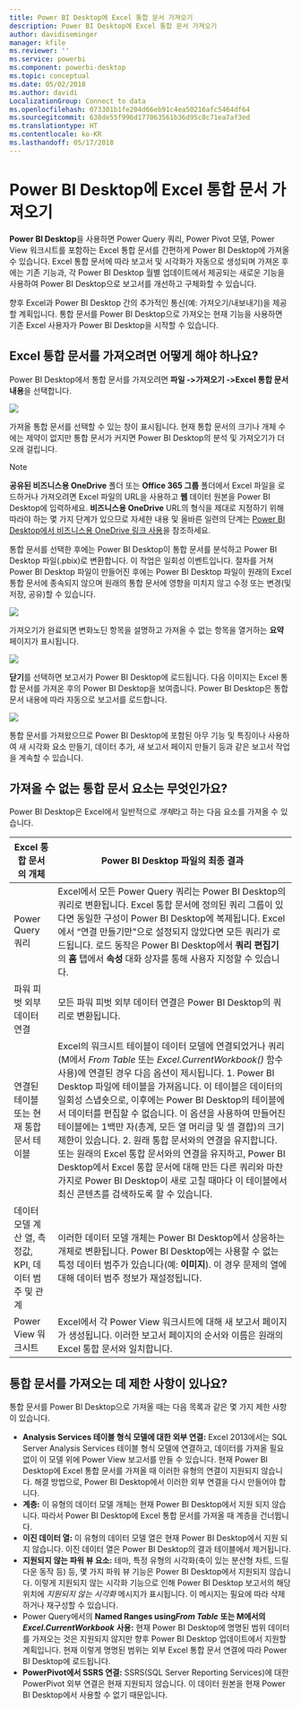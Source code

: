 ```yaml
---
title: Power BI Desktop에 Excel 통합 문서 가져오기
description: Power BI Desktop에 Excel 통합 문서 가져오기
author: davidiseminger
manager: kfile
ms.reviewer: ''
ms.service: powerbi
ms.component: powerbi-desktop
ms.topic: conceptual
ms.date: 05/02/2018
ms.author: davidi
LocalizationGroup: Connect to data
ms.openlocfilehash: 073301b1fe204d66eb91c4ea50216afc5464df64
ms.sourcegitcommit: 638de55f996d177063561b36d95c8c71ea7af3ed
ms.translationtype: HT
ms.contentlocale: ko-KR
ms.lasthandoff: 05/17/2018
---
```

# <a name="import-excel-workbooks-into-power-bi-desktop"></a>Power BI Desktop에 Excel 통합 문서 가져오기
**Power BI Desktop**을 사용하면 Power Query 쿼리, Power Pivot 모델, Power View 워크시트를 포함하는 Excel 통합 문서를 간편하게 Power BI Desktop에 가져올 수 있습니다. Excel 통합 문서에 따라 보고서 및 시각화가 자동으로 생성되며 가져온 후에는 기존 기능과, 각 Power BI Desktop 월별 업데이트에서 제공되는 새로운 기능을 사용하여 Power BI Desktop으로 보고서를 개선하고 구체화할 수 있습니다.

향후 Excel과 Power BI Desktop 간의 추가적인 통신(예: 가져오기/내보내기)을 제공할 계획입니다. 통합 문서를 Power BI Desktop으로 가져오는 현재 기능을 사용하면 기존 Excel 사용자가 Power BI Desktop을 시작할 수 있습니다.

## <a name="how-do-i-import-an-excel-workbook"></a>Excel 통합 문서를 가져오려면 어떻게 해야 하나요?
Power BI Desktop에서 통합 문서를 가져오려면 **파일 -\>가져오기 -\>Excel 통합 문서 내용**을 선택합니다.

![](media/desktop-import-excel-workbooks/importexceltopbi_1.png)

가져올 통합 문서를 선택할 수 있는 창이 표시됩니다. 현재 통합 문서의 크기나 개체 수에는 제약이 없지만 통합 문서가 커지면 Power BI Desktop의 분석 및 가져오기가 더 오래 걸립니다.

> [!NOTE]
> **공유된 비즈니스용 OneDrive** 폴더 또는 **Office 365 그룹** 폴더에서 Excel 파일을 로드하거나 가져오려면 Excel 파일의 URL을 사용하고 **웹** 데이터 원본을 Power BI Desktop에 입력하세요. **비즈니스용 OneDrive** URL의 형식을 제대로 지정하기 위해 따라야 하는 몇 가지 단계가 있으므로 자세한 내용 및 올바른 일련의 단계는 [Power BI Desktop에서 비즈니스용 OneDrive 링크 사용](desktop-use-onedrive-business-links.md)을 참조하세요.
> 
> 

통합 문서를 선택한 후에는 Power BI Desktop이 통합 문서를 분석하고 Power BI Desktop 파일(.pbix)로 변환합니다. 이 작업은 일회성 이벤트입니다. 절차를 거쳐 Power BI Desktop 파일이 만들어진 후에는 Power BI Desktop 파일이 원래의 Excel 통합 문서에 종속되지 않으며 원래의 통합 문서에 영향을 미치지 않고 수정 또는 변경(및 저장, 공유)할 수 있습니다.

![](media/desktop-import-excel-workbooks/importexceltopbi_2.png)

가져오기가 완료되면 변화노딘 항목을 설명하고 가져올 수 없는 항목을 열거하는 **요약** 페이지가 표시됩니다.

![](media/desktop-import-excel-workbooks/importexceltopbi_3.png)

**닫기**를 선택하면 보고서가 Power BI Desktop에 로드됩니다. 다음 이미지는 Excel 통합 문서를 가져온 후의 Power BI Desktop을 보여줍니다. Power BI Desktop은 통합 문서 내용에 따라 자동으로 보고서를 로드합니다.

![](media/desktop-import-excel-workbooks/importexceltopbi_4.png)

통합 문서를 가져왔으므로 Power BI Desktop에 포함된 아무 기능 및 특징이나 사용하여 새 시각화 요소 만들기, 데이터 추가, 새 보고서 페이지 만들기 등과 같은 보고서 작업을 계속할 수 있습니다.

## <a name="which-workbook-elements-are-imported"></a>가져올 수 없는 통합 문서 요소는 무엇인가요?
Power BI Desktop은 Excel에서 일반적으로 *개체*라고 하는 다음 요소를 가져올 수 있습니다.

| Excel 통합 문서의 개체 | Power BI Desktop 파일의 최종 결과 |
| --- | --- |
| Power Query 쿼리 |Excel에서 모든 Power Query 쿼리는 Power BI Desktop의 쿼리로 변환됩니다. Excel 통합 문서에 정의된 쿼리 그룹이 있다면 동일한 구성이 Power BI Desktop에 복제됩니다. Excel에서 “연결 만들기만"으로 설정되지 않았다면 모든 쿼리가 로드됩니다. 로드 동작은 Power BI Desktop에서 **쿼리 편집기** 의 **홈** 탭에서 **속성** 대화 상자를 통해 사용자 지정할 수 있습니다. |
| 파워 피벗 외부 데이터 연결 |모든 파워 피벗 외부 데이터 연결은 Power BI Desktop의 쿼리로 변환됩니다. |
| 연결된 테이블 또는 현재 통합 문서 테이블 |Excel의 워크시트 테이블이 데이터 모델에 연결되었거나 쿼리(M에서 *From Table* 또는 *Excel.CurrentWorkbook()* 함수 사용)에 연결된 경우 다음 옵션이 제시됩니다. 1. Power BI Desktop 파일에 테이블을 가져옵니다. 이 테이블은 데이터의 일회성 스냅숏으로, 이후에는 Power BI Desktop의 테이블에서 데이터를 편집할 수 없습니다. 이 옵션을 사용하여 만들어진 테이블에는 1백만 자(총계, 모든 열 머리글 및 셀 결합)의 크기 제한이 있습니다. 2. 원래 통합 문서와의 연결을 유지합니다. 또는 원래의 Excel 통합 문서와의 연결을 유지하고, Power BI Desktop에서 Excel 통합 문서에 대해 만든 다른 쿼리와 마찬가지로 Power BI Desktop이 새로 고칠 때마다 이 테이블에서 최신 콘텐츠를 검색하도록 할 수 있습니다. |
| 데이터 모델 계산 열, 측정값, KPI, 데이터 범주 및 관계 |이러한 데이터 모델 개체는 Power BI Desktop에서 상응하는 개체로 변환됩니다. Power BI Desktop에는 사용할 수 없는 특정 데이터 범주가 있습니다(예: **이미지**). 이 경우 문제의 열에 대해 데이터 범주 정보가 재설정됩니다. |
| Power View 워크시트 |Excel에서 각 Power View 워크시트에 대해 새 보고서 페이지가 생성됩니다. 이러한 보고서 페이지의 순서와 이름은 원래의 Excel 통합 문서와 일치합니다. |

## <a name="are-there-any-limitations-to-importing-a-workbook"></a>통합 문서를 가져오는 데 제한 사항이 있나요?
통합 문서를 Power BI Desktop으로 가져올 때는 다음 목록과 같은 몇 가지 제한 사항이 있습니다.

* **Analysis Services 테이블 형식 모델에 대한 외부 연결:** Excel 2013에서는 SQL Server Analysis Services 테이블 형식 모델에 연결하고, 데이터를 가져올 필요 없이 이 모델 위에 Power View 보고서를 만들 수 있습니다. 현재 Power BI Desktop에 Excel 통합 문서를 가져올 때 이러한 유형의 연결이 지원되지 않습니다. 해결 방법으로, Power BI Desktop에서 이러한 외부 연결을 다시 만들어야 합니다.
* **계층:** 이 유형의 데이터 모델 개체는 현재 Power BI Desktop에서 지원 되지 않습니다. 따라서 Power BI Desktop에 Excel 통합 문서를 가져올 때 계층을 건너뜁니다.
* **이진 데이터 열:** 이 유형의 데이터 모델 열은 현재 Power BI Desktop에서 지원 되지 않습니다. 이진 데이터 열은 Power BI Desktop의 결과 테이블에서 제거됩니다.
* **지원되지 않는 파워 뷰 요소:** 테마, 특정 유형의 시각화(축이 있는 분산형 차트, 드릴다운 동작 등) 등, 몇 가지 파워 뷰 기능은 Power BI Desktop에서 지원되지 않습니다. 이렇게 지원되지 않는 시각화 기능으로 인해 Power BI Desktop 보고서의 해당 위치에 *지원되지 않는 시각화* 메시지가 표시됩니다. 이 메시지는 필요에 따라 삭제하거나 재구성할 수 있습니다.
* Power Query에서의 **Named Ranges using*****From Table*** **또는 M에서의*****Excel.CurrentWorkbook*** **사용:** 현재 Power BI Desktop에 명명된 범위 데이터를 가져오는 것은 지원되지 않지만 향후 Power BI Desktop 업데이트에서 지원할 계획입니다. 현재 이렇게 명명된 범위는 외부 Excel 통합 문서 연결에 따라 Power BI Desktop에 로드됩니다.
* **PowerPivot에서 SSRS 연결:** SSRS(SQL Server Reporting Services)에 대한 PowerPivot 외부 연결은 현재 지원되지 않습니다. 이 데이터 원본을 현재 Power BI Desktop에서 사용할 수 없기 때문입니다.

